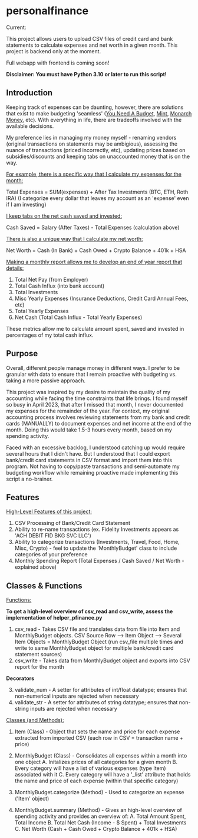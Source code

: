 # personalfinance

Current:

This project allows users to upload CSV files of credit card and bank statements to calculate expenses and net worth in a given month. This project is backend only at the moment. 

Full webapp with frontend is coming soon!

**Disclaimer: You must have Python 3.10 or later to run this script!**

## Introduction

Keeping track of expenses can be daunting, however, there are solutions that exist to make budgeting 'seamless' ([You Need A Budget](https://www.ynab.com/), [Mint](https://www.creditkarma.com/lp/mint-to-credit-karma-net-worth-signup), [Monarch Money](https://www.monarchmoney.com/), etc). With everything in life, there are tradeoffs involved with the available decisions.

My preference lies in managing my money myself - renaming vendors (original transactions on statements may be ambigious), assessing the nuance of transactions (priced incorrectly, etc), updating prices based on subsidies/discounts and keeping tabs on unaccounted money that is on the way.

<ins> For example, there is a specific way that I calculate my expenses for the month: </ins>

Total Expenses = SUM(expenses) + After Tax Investments (BTC, ETH, Roth IRA)
(I categorize every dollar that leaves my account as an 'expense' even if I am investing)

<ins> I keep tabs on the net cash saved and invested: </ins>

Cash Saved = Salary (After Taxes) - Total Expenses (calculation above)


<ins> There is also a unique way that I calculate my net worth: </ins>

Net Worth = Cash (In Bank) + Cash Owed + Crypto Balance + 401k + HSA

<ins> Making a monthly report allows me to develop an end of year report that details: </ins>

1. Total Net Pay (from Employer)
2. Total Cash Influx (into bank account)
3. Total Investments
4. Misc Yearly Expenses (Insurance Deductions, Credit Card Annual Fees, etc)
5. Total Yearly Expenses
6. Net Cash (Total Cash Influx - Total Yearly Expenses)

These metrics allow me to calculate amount spent, saved and invested in percentages of my total cash influx.

## Purpose

Overall, different people manage money in different ways. I prefer to be granular with data to ensure that I remain proactive with budgeting vs. taking a more passive approach. 

This project was inspired by my desire to maintain the quality of my accounting while facing the time constraints that life brings. I found myself so busy in April 2023, that after I missed that month, I never documented my expenses for the remainder of the year. For context, my original accounting process involves reviewing statements from my bank and credit cards (MANUALLY) to document expenses and net income at the end of the month. Doing this would take 1.5-3 hours every month, based on my spending activity. 

Faced with an excessive backlog, I understood catching up would require several hours that I didn't have. But I understood that I could export bank/credit card statements in CSV format and import them into this program. Not having to copy/paste transactions and semi-automate my budgeting workflow while remaining proactive made implementing this script a no-brainer. 

## Features

<ins> High-Level Features of this project: </ins>

1. CSV Processing of Bank/Credit Card Statement
2. Ability to re-name transactions (ex. Fidelity Investments appears as 'ACH DEBIT FID BKG SVC LLC')
3. Ability to categorize transactions (Investments, Travel, Food, Home, Misc, Crypto) - feel to update the 'MonthlyBudget' class to include categories of your preference
4. Monthly Spending Report (Total Expenses / Cash Saved / Net Worth - explained above)

## Classes & Functions 

<ins> Functions: </ins>

**To get a high-level overview of csv_read and csv_write, assess the implementation of helper_pfinance.py**

1. csv_read - Takes CSV file and translates data from file into Item and MonthlyBudget objects. CSV Source Row --> Item Object --> Several Item Objects = MonthlyBudget Object (run csv_file multiple times and write to same MonthlyBudget object for multiple bank/credit card statement sources)
2. csv_write - Takes data from MonthlyBudget object and exports into CSV report for the month 

**Decorators**

3. validate_num - A setter for attributes of int/float datatype; ensures that non-numerical inputs are rejected when necessary
4. validate_str - A setter for attributes of string datatype; ensures that non-string inputs are rejected when necessary


<ins> Classes (and Methods): </ins>

1. Item (Class) - Object that sets the name and price for each expense extracted from imported CSV (each row in CSV = transaction name + price)

2. MonthlyBudget (Class) - Consolidates all expenses within a month into one object
	A. Initalizes prices of all categories for a given month 
	B. Every category will have a list of various expenses (type Item) associated with it
	C. Every category will have a '_list' attribute that holds the name and price of each expense (within that specific category)

3.  MonthlyBudget.categorize (Method) - Used to categorize an expense ('Item' object)

4. MonthlyBudget.summary (Method) - Gives an high-level overview of spending activity and provides an overview of:
	A. Total Amount Spent, Total Income
	B. Total Net Cash (Income - $ Spent) + Total Investments
	C. Net Worth (Cash + Cash Owed + Crypto Balance + 401k + HSA)
	


